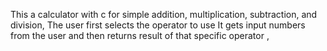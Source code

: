 This a  calculator with c for simple addition, multiplication, subtraction, and division, The user first selects the operator to use It gets input numbers  from the user and then returns result of that specific operator
,
